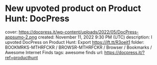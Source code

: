 # New upvoted product on Product Hunt: DocPress

cover: https://docpress.it/wp-content/uploads/2022/05/DocPress-appsumo-2.png
created: November 11, 2022 9:30 PM (UTC)
description: I upvoted DocPress on Product Hunt: Export  https://ift.tt/R3oeit1
folder: BOOKMRKS-MTHRFCKR / BROWSR-MTHRFCKR / Browser / Bookmarks / Awesome Internet Finds
tags: awesome finds
url: https://docpress.it/?ref=producthunt